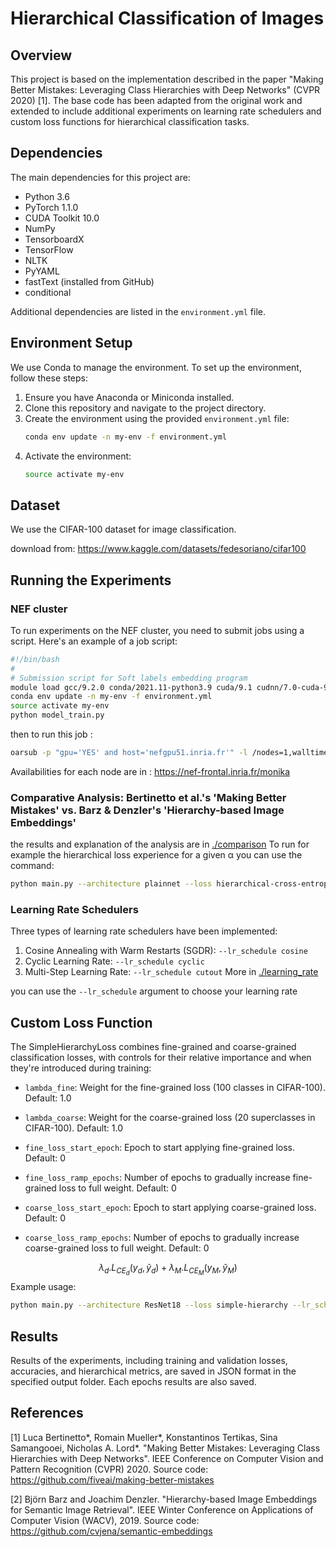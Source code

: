 # Hierarchical Classification of Images

## Overview
This project is based on the implementation described in the paper "Making Better Mistakes: Leveraging Class Hierarchies with Deep Networks" (CVPR 2020) [1]. The base code has been adapted from the original work and extended to include additional experiments on learning rate schedulers and custom loss functions for hierarchical classification tasks.

## Dependencies
The main dependencies for this project are:
- Python 3.6
- PyTorch 1.1.0
- CUDA Toolkit 10.0
- NumPy
- TensorboardX
- TensorFlow
- NLTK
- PyYAML
- fastText (installed from GitHub)
- conditional

Additional dependencies are listed in the `environment.yml` file.

## Environment Setup
We use Conda to manage the environment. To set up the environment, follow these steps:

1. Ensure you have Anaconda or Miniconda installed.
2. Clone this repository and navigate to the project directory.
3. Create the environment using the provided `environment.yml` file:
   ```bash
   conda env update -n my-env -f environment.yml
   ```
4. Activate the environment:
   ```bash
   source activate my-env
   ```

## Dataset
We use the CIFAR-100 dataset for image classification.

download from:
https://www.kaggle.com/datasets/fedesoriano/cifar100

## Running the Experiments
### NEF cluster
To run experiments on the NEF cluster, you need to submit jobs using a script. Here's an example of a job script:
```bash
#!/bin/bash
#
# Submission script for Soft labels embedding program
module load gcc/9.2.0 conda/2021.11-python3.9 cuda/9.1 cudnn/7.0-cuda-9.1
conda env update -n my-env -f environment.yml
source activate my-env
python model_train.py
```

then to run this job :
```bash
oarsub -p "gpu='YES' and host='nefgpu51.inria.fr'" -l /nodes=1,walltime=24:00:00 -S ./script
```
Availabilities for each node are in :
https://nef-frontal.inria.fr/monika

### Comparative Analysis: Bertinetto et al.'s 'Making Better Mistakes' vs. Barz & Denzler's 'Hierarchy-based Image Embeddings'
the results and explanation of the analysis are in [./comparison](./comparison/)
To run for example the hierarchical loss experience for a given α you can use the command:
```bash
python main.py --architecture plainnet --loss hierarchical-cross-entropy --epochs 180 --alpha 0.1
```

### Learning Rate Schedulers
Three types of learning rate schedulers have been implemented:
1. Cosine Annealing with Warm Restarts (SGDR): `--lr_schedule cosine`
2. Cyclic Learning Rate: `--lr_schedule cyclic`
3. Multi-Step Learning Rate: `--lr_schedule cutout`
 More in [./learning_rate](./learning_rate/)

 you can use the `--lr_schedule` argument to choose your learning rate
## Custom Loss Function
The SimpleHierarchyLoss combines fine-grained and coarse-grained classification losses, with controls for their relative importance and when they're introduced during training:

- `lambda_fine`: Weight for the fine-grained loss (100 classes in CIFAR-100). 
  Default: 1.0

- `lambda_coarse`: Weight for the coarse-grained loss (20 superclasses in CIFAR-100). 
  Default: 1.0

- `fine_loss_start_epoch`: Epoch to start applying fine-grained loss. 
  Default: 0

- `fine_loss_ramp_epochs`: Number of epochs to gradually increase fine-grained loss to full weight. 
  Default: 0

- `coarse_loss_start_epoch`: Epoch to start applying coarse-grained loss. 
  Default: 0

- `coarse_loss_ramp_epochs`: Number of epochs to gradually increase coarse-grained loss to full weight. 
  Default: 0

$$
\lambda_d.L_{CE_d}(y_d,\tilde y_d) + \lambda_M . L_{CE_M}(y_M,\tilde y_M)
$$
Example usage:
```bash
python main.py --architecture ResNet18 --loss simple-hierarchy --lr_schedule cutout --epochs 180 --lambda_fine 1 --lambda_coarse 0.5 --coarse_loss_start_epoch 50 --coarse_loss_ramp_epochs 20 --fine_loss_start_epoch 0 --fine_loss_ramp_epochs 0
```



## Results
Results of the experiments, including training and validation losses, accuracies, and hierarchical metrics, are saved in JSON format in the specified output folder. Each epochs results are also saved.

## References
[1] Luca Bertinetto*, Romain Mueller*, Konstantinos Tertikas, Sina Samangooei, Nicholas A. Lord*. "Making Better Mistakes: Leveraging Class Hierarchies with Deep Networks". IEEE Conference on Computer Vision and Pattern Recognition (CVPR) 2020. Source code: https://github.com/fiveai/making-better-mistakes

[2] Björn Barz and Joachim Denzler. "Hierarchy-based Image Embeddings for Semantic Image Retrieval". IEEE Winter Conference on Applications of Computer Vision (WACV), 2019. Source code: https://github.com/cvjena/semantic-embeddings
